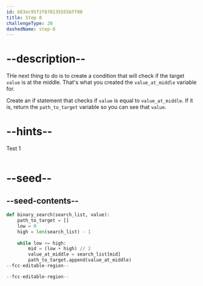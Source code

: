 ```yaml
---
id: 683ec95f2f8781355556ff80
title: Step 8
challengeType: 20
dashedName: step-8
---
```


# --description--

THe next thing to do is to create a condition that will check if the target `value` is at the middle. That's what you created the `value_at_middle` variable for.

Create an if statement that checks if `value` is equal to `value_at_middle`. If it is, return the `path_to_target` variable so you can see that `value`.

# --hints--

Test 1

```js

```

# --seed--

## --seed-contents--

```py
def binary_search(search_list, value):
    path_to_target = []
    low = 0
    high = len(search_list) - 1
    
    while low <= high:
        mid = (low + high) // 2
        value_at_middle = search_list[mid]
        path_to_target.append(value_at_middle)
--fcc-editable-region--

--fcc-editable-region--
```
